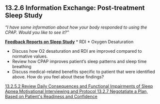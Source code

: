 ## 13.2.6 Information Exchange: Post-treatment Sleep Study

_“I have some information about how your body responded to using the CPAP. Would you like to see it?”_

<div class="bs-callout bs-callout-info">
  <p>
    <strong><u>Feedback Reports on Sleep Study</u></strong>
    * RDI
    * Oxygen Desaturation
  </p>
</div>

* Discuss how O2 desaturation and RDI are improved compared to normative values.
* Review how CPAP improves patient’s sleep patterns and sleep time breathing
* Discuss medical-related benefits specific to patient that were identified above. How do you feel about these findings?


<div class="center">
<div class="btn-group">
  <a href=":pages_path:/manuals/motivational-interviewing/13-02-05-02-review-daily-consequences.md" class="btn btn-default">
    <span class="glyphicon glyphicon-chevron-left"></span>
    13.2.5.2 Review Daily Consequences and Functional Impairments of Sleep Apnea
  </a>

  <a href=":pages_path:/manuals/motivational-interviewing" class="btn btn-default">
    <span class="glyphicon glyphicon-chevron-up"></span>
    Motivational Interviewing and Protocol
  </a>

  <a href=":pages_path:/motivational-interviewing/13-02-07-negotiate-plan.md" class="btn btn-success">
    13.2.7 Negotatiate a Plan, Based on Patient's Readiness and Confidence
    <span class="glyphicon glyphicon-chevron-right"></span>
  </a>
</div>
</div>
